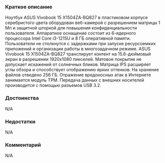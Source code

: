 ### **Краткое описание**
Ноутбук ASUS Vivobook 15 X1504ZA-BQ827 в пластиковом корпусе серебристого цвета оборудован веб-камерой с разрешением матрицы 1 Мп и защитной шторкой для повышения конфиденциальности пользователя. Аппаратное оснащение состоит из 6-ядерного процессора Intel Core i3-1215U и 8 ГБ оперативной памяти. Пользователи не столкнутся с задержками при запуске ресурсоемких приложений и организации работы в многозадачном режиме.  ASUS Vivobook 15 X1504ZA-BQ827 транслирует контент на 15.6-дюймовый экран в разрешении 1920x1080 пикселей. Матовое покрытие не допускает искажений от солнечных бликов. Матрица IPS расширяет углы обзора и способствует отображению ярких оттенков. На хранение файлов отведено 256 ГБ. Отражение вредоносных атак в Интернете занимается модуль TPM. Передача данных с внешних носителей производится с помощью разъемов USB 3.2.

### **Достоинства**
N/A

### **Недостатки**
N/A

### **Комментарий**
N/A
